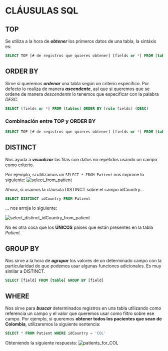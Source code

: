 # CLÁUSULAS SQL

## TOP

Se utiliza a la hora de **_obtener_** los primeros datos de una tabla, la sintáxis es:

```SQL
SELECT TOP [# de registros que quieres obtener] [fields or *] FROM [table]
```

## ORDER BY

Sirve si queremos **_ordenar_** una tabla según un criterio específico. Por defecto lo realiza de manera **_ascendente_**, así que si queremos que se ordene de manera _descendente_ lo tenemos que especificar con la palabra _DESC_.

```SQL
SELECT [fields or *] FROM [tables] ORDER BY [rule fields] (DESC)
```

### Combinación entre TOP y ORDER BY

```SQL
SELECT TOP [# de registros que quieres obtener] [fields or *] FROM [tables] ORDER BY [rule fields] (DESC)
```

## DISTINCT

Nos ayuda a **_visualizar_** las filas con datos no repetidos usando un campo como criterio.

Por ejemplo, si utilizamos un `SELECT * FROM Patient` nos imprime lo siguiente:
![select_from_patient](./assets/select_from_patient.PNG)

Ahora, si usamos la cláusula DISTINCT sobre el campo idCountry...

```SQL
SELECT DISTINCT idCountry FROM Patient
```

... nos arroja lo siguiente:

![select_distinct_idCountry_from_patient](./assets/select_distinct_idCountry_patient.PNG)

No es otra cosa que los **ÚNICOS** países que están presentes en la tabla _Patient_.

## GROUP BY

Nos sirve a la hora de **_agrupar_** los valores de un determinado campo con la particularidad de que podemos usar algunas funciones adicionales. Es muy similar a DISTINCT.

```SQL
SELECT [field] FROM [table] GROUP BY [field]
```

## WHERE

Nos sirve para **_buscar_** determinados registros en una tabla utilizando como referencia un campo y el valor que queremos usar como filtro sobre ese campo. Por ejemplo, si queremos **obtener todos los pacientes que sean de Colombia**, utilizaremos la siguiente sentencia:

```SQL
SELECT * FROM Patient WHERE idCountry = 'COL'
```

Obteniendo la siguiente respuesta:
![patients_for_COL](./assets/patient_where_idCountry_COL.PNG)
